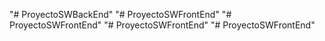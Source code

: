 "# ProyectoSWBackEnd" 
"# ProyectoSWFrontEnd" 
"# ProyectoSWFrontEnd" 
"# ProyectoSWFrontEnd" 
"# ProyectoSWFrontEnd" 
